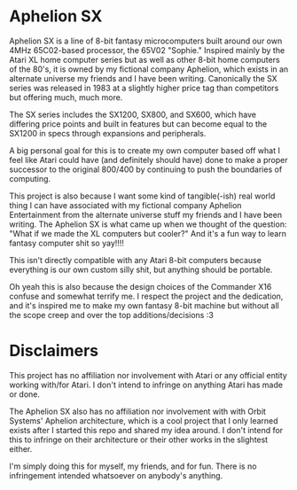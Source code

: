 # Aphelion SX

Aphelion SX is a line of 8-bit fantasy microcomputers built around our own 4MHz 65C02-based processor, the 65V02 "Sophie." Inspired mainly by the Atari XL home computer series but as well as other 8-bit home computers of the 80's, it is owned by my fictional company Aphelion, which exists in an alternate universe my friends and I have been writing. Canonically the SX series was released in 1983 at a slightly higher price tag than competitors but offering much, much more.

The SX series includes the SX1200, SX800, and SX600, which have differing price points and built in features but can become equal to the SX1200 in specs through expansions and peripherals.

A big personal goal for this is to create my own computer based off what I feel like Atari could have (and definitely should have) done to make a proper successor to the original 800/400 by continuing to push the boundaries of computing.

This project is also because I want some kind of tangible(-ish) real world thing I can have associated with my fictional company Aphelion Entertainment from the alternate universe stuff my friends and I have been writing. The Aphelion SX is what came up when we thought of the question: "What if we made the XL computers but cooler?" And it's a fun way to learn fantasy computer shit so yay!!!!

This isn't directly compatible with any Atari 8-bit computers because everything is our own custom silly shit, but anything should be portable.

Oh yeah this is also because the design choices of the Commander X16 confuse and somewhat terrify me. I respect the project and the dedication, and it's inspired me to make my own fantasy 8-bit machine but without all the scope creep and over the top additions/decisions :3


# Disclaimers
This project has no affiliation nor involvement with Atari or any official entity working with/for Atari. I don't intend to infringe on anything Atari has made or done.

The Aphelion SX also has no affiliation nor involvement with with Orbit Systems' Aphelion architecture, which is a cool project that I only learned exists after I started this repo and shared my idea around. I don't intend for this to infringe on their architecture or their other works in the slightest either.

I'm simply doing this for myself, my friends, and for fun. There is no infringement intended whatsoever on anybody's anything.
